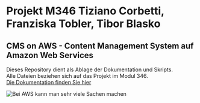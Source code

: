 # Projekt M346 Tiziano Corbetti, Franziska Tobler, Tibor Blasko
## CMS on AWS - Content Management System auf Amazon Web Services

Dieses Repository dient als Ablage der Dokumentation und Skripts.   
Alle Dateien beziehen sich auf das Projekt im Modul 346.  
[Die Dokumentation finden Sie hier](dokumentation.md)

![Bei AWS kann man sehr viele Sachen machen](https://user-images.githubusercontent.com/98404509/206200024-7b6f0e5b-e793-42be-8ef1-e44c2a401c66.png "Hello AWS")
